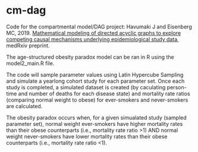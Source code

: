 # cm-dag
Code for the compartmental model/DAG project: Havumaki J and Eisenberg MC, 2019. [Mathematical modeling of directed acyclic graphs to explore competing causal mechanisms underlying epidemiological study data](https://www.medrxiv.org/content/10.1101/19007922v1), medRxiv preprint.

The age-structured obesity paradox model can be ran in R using the model2_main.R file.

The code will sample parameter values using Latin Hypercube Sampling and simulate a yearlong cohort study for each parameter set. Once each study is completed, a simulated dataset is created (by caculating person-time and number of deaths for each disease state) and mortality rate ratios (comparing normal weight to obese) for ever-smokers and never-smokers are calculated.

The obesity paradox occurs when, for a given simualated study (sampled parameter set), normal weight ever-smokers have higher mortality rates than their obese counterparts (i.e., mortality rate ratio >1) AND normal weight never-smokers have lower mortality rates than their obese counterparts (i.e., mortality rate ratio <1).
